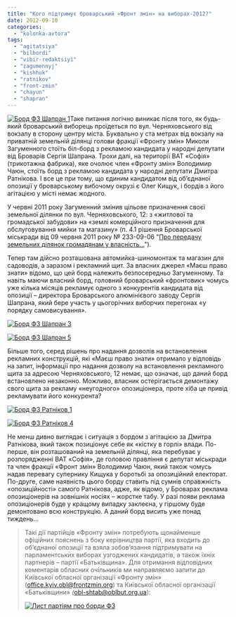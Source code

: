 ```yaml
---
title: "Кого підтримує броварський «Фронт змін» на виборах-2012?"
date: 2012-09-10
categories: 
  - "kolonka-avtora"
tags: 
  - "agitatsiya"
  - "bilbordi"
  - "vibir-redaktsiyi"
  - "zagumennyj"
  - "kishhuk"
  - "ratnikov"
  - "front-zmin"
  - "chayun"
  - "shapran"
---
```


[![](https://mpz.brovary.org/wp-content/uploads/2012/09/Bord-FZ-SHapran-1.jpg "Борд ФЗ Шапран 1")](https://mpz.brovary.org/wp-content/uploads/2012/09/Bord-FZ-SHapran-1.jpg)Таке питання логічно виникає після того, як будь-який броварський виборець проїдеться по вул. Черняховського від вокзалу в сторону центру міста. Буквально у ста метрах від вокзалу на приватній земельній ділянці голови фракції «Фронту змін» Миколи Загуменного стоїть біл-борд з рекламою кандидата у народні депутати від Броварів Сергія Шапрана. Трохи далі, на території ВАТ «Софія» (трикотажна фабрика), яке очолює член «Фронту змін» Володимир Чаюн, стоїть борд з рекламою кандидата у народні депутати Дмитра Ратнікова. І все це при тому, що єдиним кандидатом від об’єднаної опозиції у броварському вибочому окрузі є Олег Кищук, і бордів з його агітацією у місті немає жодного.

У червні 2011 року Загуменний змінив цільове призначення своєї земельної ділянки по вул. Черняховського, 12: з «житлової та громадської забудови» на «землі комерційного призначення для обслуговування мийки та магазину» (п. 4.1 рішення Броварської міськради від 09 червня 2011 року № 233-09-06 "[Про передачу земельних ділянок громадянам у власність...](http://rizanenko.org/downloads/doc/9_sesia_BMR/14.pdf "Про передачу земельних ділянок у власність")").

Тепер там дійсно розташована автомийка-шиномонтаж та магазин для садоводів, а заразом і рекламний щит. За власних джерел «Маєш право знати» відомо, що цей борд належить безпосередньо Загуменному. Та навіть маючи власний борд, головний броварський «фронтовик» чомусь уже кілька місяців рекламує одного з конкурентів кандидата від опозиції – директора Броварського алюмінієвого заводу Сергія Шапрана, який бере участь у цьогорічних виборчих перегонах «у порядку самовисування».

[![](https://mpz.brovary.org/wp-content/uploads/2012/09/Bord-FZ-SHapran-3.jpg "Борд ФЗ Шапран 3")](https://mpz.brovary.org/wp-content/uploads/2012/09/Bord-FZ-SHapran-3.jpg)

[![](https://mpz.brovary.org/wp-content/uploads/2012/09/Bord-FZ-SHapran-5.jpg "Борд ФЗ Шапран 5")](https://mpz.brovary.org/wp-content/uploads/2012/09/Bord-FZ-SHapran-5.jpg)

Більше того, серед рішень про надання дозволів на встановлення рекламних конструкцій, які «Маєш право знати» отримало у відповідь на запит, інформації про надання дозволу на встановлення рекламного щита за адресою Черняховського, 12 немає, що означає, що даний борд встановлено незаконно. Можливо, власник остерігається демонтажу свого щита за рекламу «неугодного» опозиціонера, проте хіба це привід рекламувати його конкурента?

[![](https://mpz.brovary.org/wp-content/uploads/2012/09/Bord-FZ-Ratnikov-1.jpg "Борд ФЗ Ратніков 1")](https://mpz.brovary.org/wp-content/uploads/2012/09/Bord-FZ-Ratnikov-1.jpg)

[![](https://mpz.brovary.org/wp-content/uploads/2012/09/Bord-FZ-Ratnikov-4.jpg "Борд ФЗ Ратніков 4")](https://mpz.brovary.org/wp-content/uploads/2012/09/Bord-FZ-Ratnikov-4.jpg)

Не менш дивно виглядає і ситуація з бордом з агітацією за Дмитра Ратнікова, який також позиціонує себе як «кістку в горлі» влади. По-перше, він розташований на земельній ділянці, яка перебуває у розпорядженні ВАТ «Софія», де головою правління є депутат міськради та член фракції «Фронт змін» Володимир Чаюн, який також чомусь надав перевагу супернику Кищука у боротьбі за опозиційний електорат. По-друге, саме наявність цього борду ставить під сумнів справжність «опозиційності» самого Ратнікова, адже, як відомо, у Броварах реклама опозиціонерів на зовнішніх носіях – жорстке табу. У разі появи реклама опозиціонерів буде у кращому випадку заклеєна, у гіршому буде демонтовано всю конструкцію. А даний борд висить уже понад тиждень…

> Такі дії партійців «Фронту змін» потребують щонайменше офіційних пояснень з боку керівництва партії, яка входить до об’єднаної опозиції та взяла зобов’язання підтримувати на парламентських виборах узгоджених кандидатів, а також їхніх партнерів – партії «Батьківщина». Для отримання відповідних коментарів обласних очільників ми направляємо запити до Київської обласної організації «Фронту змін» ([office.kyiv.obl@frontzmin.org](mailto:office.kyiv.obl@frontzmin.org)) та Київської обласної організації «Батьківщини» _(_[obl-shtab@oblbut.org.ua](mailto:obl-shtab@oblbut.org.ua)):
> 
> [![](https://mpz.brovary.org/wp-content/uploads/2012/09/List-partiyam-pro-bordi-FZ.jpg "Лист партіям про борди ФЗ")](https://mpz.brovary.org/wp-content/uploads/2012/09/List-partiyam-pro-bordi-FZ.jpg)

